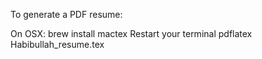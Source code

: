 To generate a PDF resume:

On OSX:
brew install mactex
Restart your terminal
pdflatex Habibullah_resume.tex